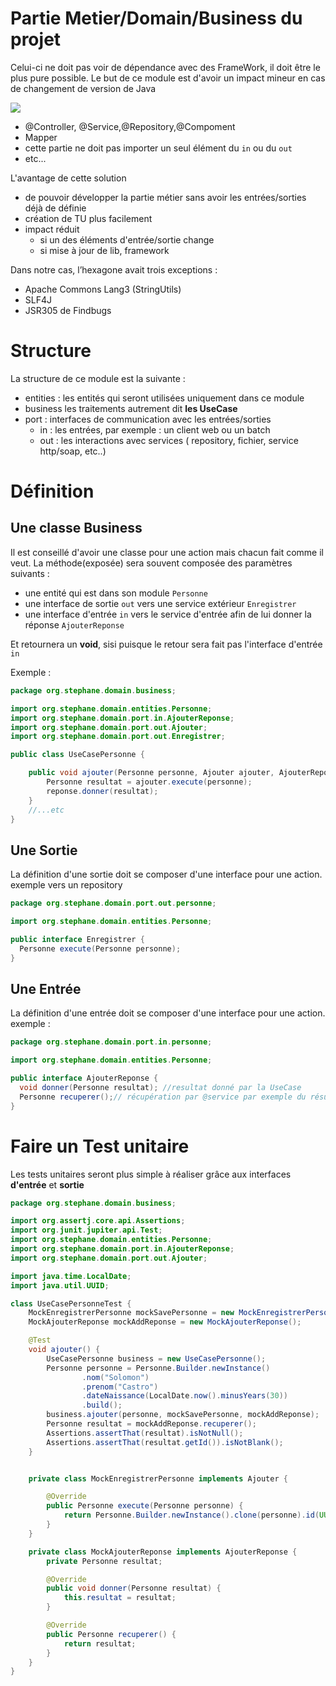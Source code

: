 # Partie Metier/Domain/Business du projet
Celui-ci ne doit pas voir de dépendance avec des FrameWork, il doit être le plus pure possible.
Le but de ce module est d'avoir un impact mineur en cas de changement de version de Java

![](./doc/dangergeneralpetit.png)
* @Controller, @Service,@Repository,@Compoment
* Mapper
* cette partie ne doit pas importer un seul élément du `in` ou du `out`
* etc...

L'avantage de cette solution
* de pouvoir développer la partie métier sans avoir les entrées/sorties déjà de définie
* création de TU plus facilement
* impact réduit
    * si un des éléments d'entrée/sortie change
    * si mise à jour de lib, framework


Dans notre cas, l’hexagone avait trois exceptions :
* Apache Commons Lang3 (StringUtils)
* SLF4J
* JSR305 de Findbugs

# Structure
La structure de ce module est la suivante :
* entities : les entités qui seront utilisées uniquement dans ce module
* business les traitements autrement dit __les UseCase__
* port : interfaces de communication avec les entrées/sorties
    * in : les entrées, par exemple : un client web ou un batch
    * out : les interactions avec services ( repository, fichier, service http/soap, etc..)


# Définition
## Une classe Business
Il est conseillé d'avoir une classe pour une action mais chacun fait comme il veut.
La méthode(exposée) sera souvent composée des paramètres suivants :
* une entité qui est dans son module `Personne`
* une interface de sortie `out` vers une service extérieur `Enregistrer`
* une interface d'entrée `in` vers le service d'entrée afin de lui donner la réponse `AjouterReponse`

Et retournera un __void__, sisi puisque le retour sera fait pas l'interface d'entrée `in`

Exemple :

```java
package org.stephane.domain.business;

import org.stephane.domain.entities.Personne;
import org.stephane.domain.port.in.AjouterReponse;
import org.stephane.domain.port.out.Ajouter;
import org.stephane.domain.port.out.Enregistrer;

public class UseCasePersonne {

    public void ajouter(Personne personne, Ajouter ajouter, AjouterReponse reponse) {
        Personne resultat = ajouter.execute(personne);
        reponse.donner(resultat);
    }
    //...etc
}
```

## Une Sortie
La définition d'une sortie doit se composer d'une interface pour une action.
exemple vers un repository
```java
package org.stephane.domain.port.out.personne;

import org.stephane.domain.entities.Personne;

public interface Enregistrer {
  Personne execute(Personne personne);
}
```
## Une Entrée
La définition d'une entrée doit se composer d'une interface pour une action.
exemple :
```java
package org.stephane.domain.port.in.personne;

import org.stephane.domain.entities.Personne;

public interface AjouterReponse {
  void donner(Personne resultat); //resultat donné par la UseCase
  Personne recuperer();// récupération par @service par exemple du résultat
}
```

# Faire un Test unitaire
Les tests unitaires seront plus simple à réaliser grâce aux interfaces __d'entrée__ et __sortie__

```java
package org.stephane.domain.business;

import org.assertj.core.api.Assertions;
import org.junit.jupiter.api.Test;
import org.stephane.domain.entities.Personne;
import org.stephane.domain.port.in.AjouterReponse;
import org.stephane.domain.port.out.Ajouter;

import java.time.LocalDate;
import java.util.UUID;

class UseCasePersonneTest {
    MockEnregistrerPersonne mockSavePersonne = new MockEnregistrerPersonne();
    MockAjouterReponse mockAddReponse = new MockAjouterReponse();

    @Test
    void ajouter() {
        UseCasePersonne business = new UseCasePersonne();
        Personne personne = Personne.Builder.newInstance()
                .nom("Solomon")
                .prenom("Castro")
                .dateNaissance(LocalDate.now().minusYears(30))
                .build();
        business.ajouter(personne, mockSavePersonne, mockAddReponse);
        Personne resultat = mockAddReponse.recuperer();
        Assertions.assertThat(resultat).isNotNull();
        Assertions.assertThat(resultat.getId()).isNotBlank();
    }


    private class MockEnregistrerPersonne implements Ajouter {

        @Override
        public Personne execute(Personne personne) {
            return Personne.Builder.newInstance().clone(personne).id(UUID.randomUUID().toString()).build();
        }
    }

    private class MockAjouterReponse implements AjouterReponse {
        private Personne resultat;

        @Override
        public void donner(Personne resultat) {
            this.resultat = resultat;
        }

        @Override
        public Personne recuperer() {
            return resultat;
        }
    }
}
```
